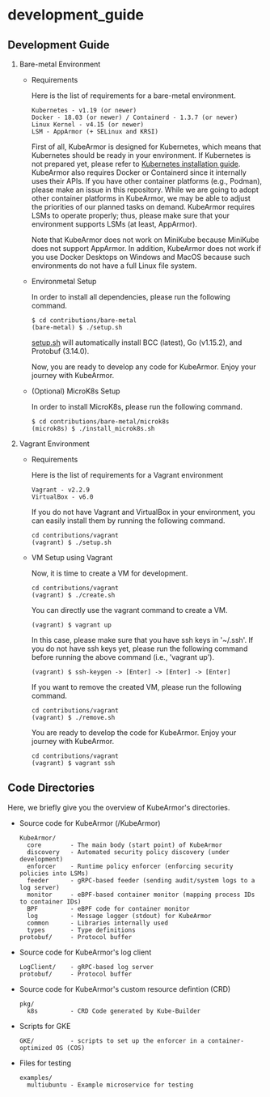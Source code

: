 # development\_guide

## Development Guide

1. Bare-metal Environment
   * Requirements

     Here is the list of requirements for a bare-metal environment.

     ```text
     Kubernetes - v1.19 (or newer)
     Docker - 18.03 (or newer) / Containerd - 1.3.7 (or newer)
     Linux Kernel - v4.15 (or newer)
     LSM - AppArmor (+ SELinux and KRSI)
     ```

     First of all, KubeArmor is designed for Kubernetes, which means that Kubernetes should be ready in your environment. If Kubernetes is not prepared yet, please refer to [Kubernetes installation guide](k8s_installation_guide.md). KubeArmor also requires Docker or Containerd since it internally uses their APIs. If you have other container platforms \(e.g., Podman\), please make an issue in this repository. While we are going to adopt other container platforms in KubeArmor, we may be able to adjust the priorities of our planned tasks on demand. KubeArmor requires LSMs to operate properly; thus, please make sure that your environment supports LSMs \(at least, AppArmor\).

     Note that KubeArmor does not work on MiniKube because MiniKube does not support AppArmor. In addition, KubeArmor does not work if you use Docker Desktops on Windows and MacOS because such environments do not have a full Linux file system.

   * Environmetal Setup

     In order to install all dependencies, please run the following command.

     ```text
     $ cd contributions/bare-metal
     (bare-metal) $ ./setup.sh
     ```

     [setup.sh](https://github.com/accuknox/KubeArmor/tree/2da01a6c9b8bcee32577671aef0dba853b2deb7b/contributions/bare-metal/setup.sh) will automatically install BCC \(latest\), Go \(v1.15.2\), and Protobuf \(3.14.0\).

     Now, you are ready to develop any code for KubeArmor. Enjoy your journey with KubeArmor.

   * \(Optional\) MicroK8s Setup

     In order to install MicroK8s, please run the following command.

     ```text
     $ cd contributions/bare-metal/microk8s
     (microk8s) $ ./install_microk8s.sh
     ```
2. Vagrant Environment
   * Requirements

     Here is the list of requirements for a Vagrant environment

     ```text
     Vagrant - v2.2.9
     VirtualBox - v6.0
     ```

     If you do not have Vagrant and VirtualBox in your environment, you can easily install them by running the following command.

     ```text
     cd contributions/vagrant
     (vagrant) $ ./setup.sh
     ```

   * VM Setup using Vagrant

     Now, it is time to create a VM for development.

     ```text
     cd contributions/vagrant
     (vagrant) $ ./create.sh
     ```

     You can directly use the vagrant command to create a VM.

     ```text
     (vagrant) $ vagrant up
     ```

     In this case, please make sure that you have ssh keys in '~/.ssh'. If you do not have ssh keys yet, please run the following command before running the above command \(i.e., 'vagrant up'\).

     ```text
     (vagrant) $ ssh-keygen -> [Enter] -> [Enter] -> [Enter]
     ```

     If you want to remove the created VM, please run the following command.

     ```text
     cd contributions/vagrant
     (vagrant) $ ./remove.sh
     ```

     You are ready to develop the code for KubeArmor. Enjoy your journey with KubeArmor.

     ```text
     cd contributions/vagrant
     (vagrant) $ vagrant ssh
     ```

## Code Directories

Here, we briefly give you the overview of KubeArmor's directories.

* Source code for KubeArmor \(/KubeArmor\)

  ```text
  KubeArmor/
    core        - The main body (start point) of KubeArmor
    discovery   - Automated security policy discovery (under development)
    enforcer    - Runtime policy enforcer (enforcing security policies into LSMs)
    feeder      - gRPC-based feeder (sending audit/system logs to a log server)
    monitor     - eBPF-based container monitor (mapping process IDs to container IDs)
    BPF         - eBPF code for container monitor
    log         - Message logger (stdout) for KubeArmor
    common      - Libraries internally used
    types       - Type definitions
  protobuf/     - Protocol buffer
  ```

* Source code for KubeArmor's log client

  ```text
  LogClient/    - gRPC-based log server
  protobuf/     - Protocol buffer
  ```

* Source code for KubeArmor's custom resource defintion \(CRD\)

  ```text
  pkg/
    k8s         - CRD Code generated by Kube-Builder
  ```

* Scripts for GKE

  ```text
  GKE/          - scripts to set up the enforcer in a container-optimized OS (COS)
  ```

* Files for testing

  ```text
  examples/
    multiubuntu - Example microservice for testing
  ```

